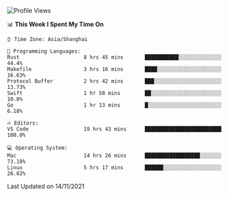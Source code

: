 <!--START_SECTION:waka-->
![Profile Views](http://img.shields.io/badge/Profile%20Views-2-blue)

📊 **This Week I Spent My Time On** 

```text
⌚︎ Time Zone: Asia/Shanghai

💬 Programming Languages: 
Rust                     8 hrs 45 mins       ███████████░░░░░░░░░░░░░░   44.4% 
Makefile                 3 hrs 16 mins       ████░░░░░░░░░░░░░░░░░░░░░   16.63% 
Protocol Buffer          2 hrs 42 mins       ███░░░░░░░░░░░░░░░░░░░░░░   13.73% 
Swift                    1 hr 58 mins        ██░░░░░░░░░░░░░░░░░░░░░░░   10.0% 
Go                       1 hr 13 mins        █░░░░░░░░░░░░░░░░░░░░░░░░   6.18%

🔥 Editors: 
VS Code                  19 hrs 43 mins      █████████████████████████   100.0%

💻 Operating System: 
Mac                      14 hrs 26 mins      ██████████████████░░░░░░░   73.18% 
Linux                    5 hrs 17 mins       ██████░░░░░░░░░░░░░░░░░░░   26.82%

```


 Last Updated on 14/11/2021
<!--END_SECTION:waka-->
